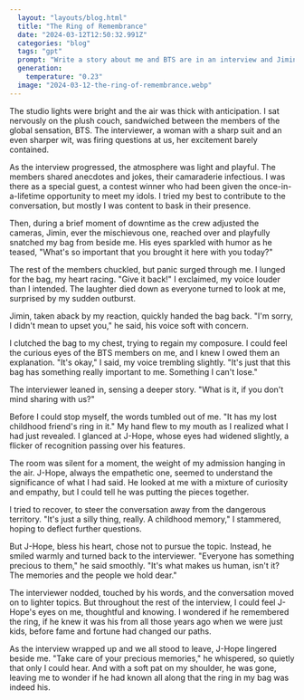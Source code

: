 ```yaml
---
  layout: "layouts/blog.html"
  title: "The Ring of Remembrance"
  date: "2024-03-12T12:50:32.991Z"
  categories: "blog"
  tags: "gpt"
  prompt: "Write a story about me and BTS are in an interview and Jimin snatches my bag and I snatch it back and burst out it has my lost childhood friend's ring in it then I quickly cover my mouth and glance at J-hope and hope he doesn't realize that it's his ring"
  generation: 
    temperature: "0.23"
  image: "2024-03-12-the-ring-of-remembrance.webp"
---
```

The studio lights were bright and the air was thick with anticipation. I sat nervously on the plush couch, sandwiched between the members of the global sensation, BTS. The interviewer, a woman with a sharp suit and an even sharper wit, was firing questions at us, her excitement barely contained.

As the interview progressed, the atmosphere was light and playful. The members shared anecdotes and jokes, their camaraderie infectious. I was there as a special guest, a contest winner who had been given the once-in-a-lifetime opportunity to meet my idols. I tried my best to contribute to the conversation, but mostly I was content to bask in their presence.

Then, during a brief moment of downtime as the crew adjusted the cameras, Jimin, ever the mischievous one, reached over and playfully snatched my bag from beside me. His eyes sparkled with humor as he teased, "What's so important that you brought it here with you today?"

The rest of the members chuckled, but panic surged through me. I lunged for the bag, my heart racing. "Give it back!" I exclaimed, my voice louder than I intended. The laughter died down as everyone turned to look at me, surprised by my sudden outburst.

Jimin, taken aback by my reaction, quickly handed the bag back. "I'm sorry, I didn't mean to upset you," he said, his voice soft with concern.

I clutched the bag to my chest, trying to regain my composure. I could feel the curious eyes of the BTS members on me, and I knew I owed them an explanation. "It's okay," I said, my voice trembling slightly. "It's just that this bag has something really important to me. Something I can't lose."

The interviewer leaned in, sensing a deeper story. "What is it, if you don't mind sharing with us?"

Before I could stop myself, the words tumbled out of me. "It has my lost childhood friend's ring in it." My hand flew to my mouth as I realized what I had just revealed. I glanced at J-Hope, whose eyes had widened slightly, a flicker of recognition passing over his features.

The room was silent for a moment, the weight of my admission hanging in the air. J-Hope, always the empathetic one, seemed to understand the significance of what I had said. He looked at me with a mixture of curiosity and empathy, but I could tell he was putting the pieces together.

I tried to recover, to steer the conversation away from the dangerous territory. "It's just a silly thing, really. A childhood memory," I stammered, hoping to deflect further questions.

But J-Hope, bless his heart, chose not to pursue the topic. Instead, he smiled warmly and turned back to the interviewer. "Everyone has something precious to them," he said smoothly. "It's what makes us human, isn't it? The memories and the people we hold dear."

The interviewer nodded, touched by his words, and the conversation moved on to lighter topics. But throughout the rest of the interview, I could feel J-Hope's eyes on me, thoughtful and knowing. I wondered if he remembered the ring, if he knew it was his from all those years ago when we were just kids, before fame and fortune had changed our paths.

As the interview wrapped up and we all stood to leave, J-Hope lingered beside me. "Take care of your precious memories," he whispered, so quietly that only I could hear. And with a soft pat on my shoulder, he was gone, leaving me to wonder if he had known all along that the ring in my bag was indeed his.
